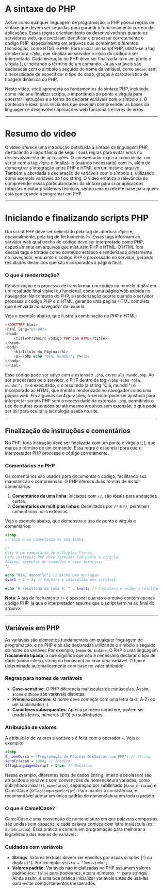 # A sintaxe do PHP

Assim como qualquer linguagem de programação, o PHP possui regras de sintaxe que devem ser seguidas para garantir o funcionamento correto das aplicações. Essas regras orientam tanto os desenvolvedores quanto os servidores web, que precisam identificar e processar corretamente o código PHP, especialmente em arquivos que combinam diferentes tecnologias, como HTML e PHP. Para iniciar um script PHP, utiliza-se a tag de abertura `<?php`, que sinaliza ao servidor o início do código a ser interpretado. Cada instrução no PHP deve ser finalizada com um ponto e vírgula (`;`), indicando o término de um comando. Já as variáveis são declaradas com o símbolo `$` seguido do nome da variável, como `$nome`, sem a necessidade de especificar o tipo de dado, graças à característica de tipagem dinâmica do PHP.

Neste vídeo, você aprenderá os fundamentos da sintaxe PHP, incluindo como iniciar e finalizar scripts, a importância do ponto e vírgula para encerrar instruções e a forma de declarar variáveis com o símbolo `$`. O conteúdo é ideal para iniciantes que desejam compreender as bases da linguagem e desenvolver aplicações web funcionais e livres de erros.

---

# Resumo do vídeo

O vídeo oferece uma introdução detalhada à sintaxe da linguagem PHP, destacando a importância de seguir suas regras para evitar erros no desenvolvimento de aplicações. O apresentador explica como iniciar um script com a tag `<?php` e finalizá-lo (quando necessário) com `?>`, além de demonstrar a integração entre PHP e HTML em um mesmo arquivo. Também é abordada a declaração de variáveis com o símbolo `$`, utilizando como exemplo variáveis do tipo string. O vídeo enfatiza a relevância de compreender essas particularidades da sintaxe para criar aplicações robustas e evitar problemas técnicos, sendo uma excelente base para quem está começando a programar em PHP.

---

# Iniciando e finalizando scripts PHP

Um script PHP deve ser delimitado pela tag de abertura `<?php` e, opcionalmente, pela tag de fechamento `?>`. Essas tags informam ao servidor web qual trecho do código deve ser interpretado como PHP, especialmente em arquivos que misturam PHP e HTML. O HTML fora dessas tags é tratado como conteúdo estático e renderizado diretamente no navegador, enquanto o código PHP é processado no servidor, gerando resultados dinâmicos que são incorporados à página final.

### O que é renderização?

Renderização é o processo de transformar um código ou modelo digital em um resultado final visível ou funcional, como uma página web exibida no navegador. No contexto do PHP, a renderização ocorre quando o servidor processa o código PHP e o HTML, gerando uma página HTML completa que é enviada ao navegador do usuário.

Veja o exemplo abaixo, que ilustra a combinação de PHP e HTML:

```php
<!DOCTYPE html>
<html lang="pt-BR">
<head>
    <title>Primeiro código PHP com HTML</title>
</head>
<body>
    <h1>Título da Página</h1>
    <p><?php echo "Olá, mundo!"; ?></p>
</body>
</html>
```

Esse código pode ser salvo com a extensão `.php`, como `ola_mundo.php`. Ao ser processado pelo servidor, o PHP dentro da tag `<?php echo "Olá, mundo!"; ?>` é executado, e o resultado (a string "Olá, mundo!") é incorporado ao HTML, que é então renderizado no navegador como uma página web. Em algumas configurações, o servidor pode ser ajustado para interpretar scripts PHP sem a necessidade da extensão `.php`, permitindo o uso de outras extensões ou até mesmo arquivos sem extensão, o que pode ser útil para ocultar a tecnologia usada no site.

---

## Finalização de instruções e comentários

No PHP, toda instrução deve ser finalizada com um ponto e vírgula (`;`), que marca o término de um comando. Essa regra é essencial para que o interpretador PHP processe o código corretamente.

### Comentários no PHP

Os comentários são usados para documentar o código, facilitando sua manutenção e compreensão. O PHP oferece duas formas de incluir comentários:

1. **Comentários de uma linha**: Iniciados com `//`, são ideais para anotações curtas.
2. **Comentários de múltiplas linhas**: Delimitados por `/*` e `*/`, permitem comentários mais extensos.

Veja o exemplo abaixo, que demonstra o uso de ponto e vírgula e comentários:

```php
<?php
// Este é um comentário de uma linha

/*
Este é um comentário de múltiplas linhas.
Cada instrução PHP deve terminar com ponto e vírgula.
Abaixo, exemplos de comandos e seus términos:
*/

echo "Olá, mundo!\n"; // Exibe uma mensagem
$var1 = 2 + 2; // Declara e inicializa uma variável

echo "O resultado da soma é: " . $var1; // Concatena e exibe o resultado
```

**Nota**: A tag de fechamento `?>` é opcional quando o arquivo contém apenas código PHP, já que o interpretador assume que o script termina ao final do arquivo.

---

## Variáveis em PHP

As variáveis são elementos fundamentais em qualquer linguagem de programação, e no PHP elas são declaradas utilizando o símbolo `$` seguido do nome da variável. Por exemplo, `$nome` ou `$idade`. O PHP é uma linguagem **fracamente tipada**, o que significa que não é necessário declarar o tipo de dado (como inteiro, string ou booleano) ao criar uma variável. O tipo é determinado automaticamente com base no valor atribuído.

### Regras para nomes de variáveis

- **Case-sensitive**: O PHP diferencia maiúsculas de minúsculas. Assim, `$nome` e `$Nome` são variáveis distintas.
- **Primeiro caractere**: O nome deve começar com uma letra (a-z, A-Z) ou um sublinhado (`_`).
- **Caracteres subsequentes**: Após o primeiro caractere, podem ser usadas letras, números (0-9) ou sublinhados.

### Atribuição de valores

A atribuição de valores a variáveis é feita com o operador `=`. Veja o exemplo:

```php
<?php
$_nomeCurso = "Programação de Páginas Dinâmicas com PHP"; // String
$anoCriacao = 1994; // Inteiro
$flagLinguagemScript = true; // Booleano
```

Nesse exemplo, diferentes tipos de dados (string, inteiro e booleano) são atribuídos a variáveis com convenções de nomenclatura variadas, como sublinhado inicial (`$_nomeCurso`), separação por sublinhado (`$ano_criacao`) e CamelCase (`$flagLinguagemScript`). Para manter a consistência, é recomendável adotar um único padrão de nomenclatura em todo o projeto.

### O que é CamelCase?

CamelCase é uma convenção de nomenclatura em que palavras compostas são unidas sem espaços, e cada palavra começa com letra maiúscula (ex.: `$anoCriacao`). Essa prática é comum em programação para melhorar a legibilidade dos nomes de variáveis.

### Cuidados com variáveis

- **Strings**: Valores textuais devem ser envoltos por aspas simples (`'`) ou duplas (`"`). Por exemplo: `$texto = "Bem-vindo";`.
- **Valores padrão**: Variáveis não inicializadas no PHP assumem valores padrão (ex.: `false` para booleanos, `0` para números, `""` para strings). Ainda assim, é uma boa prática inicializar variáveis antes de usá-las para evitar comportamentos inesperados.
